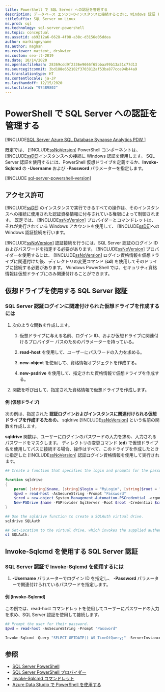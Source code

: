 ```yaml
---
title: PowerShell で SQL Server への認証を管理する
description: データベース エンジンのインスタンスに接続するときに、Windows 認証 (既定) ではなく SQL Server 認証を使用する方法について学習します。
titleSuffix: SQL Server on Linux
ms.prod: sql
ms.technology: sql-server-powershell
ms.topic: conceptual
ms.assetid: ab9212a6-6628-4f08-a38c-d3156e05ddea
author: markingmyname
ms.author: maghan
ms.reviewer: matteot, drskwier
ms.custom: seo-lt-2019
ms.date: 10/14/2020
ms.openlocfilehash: 28369cdd9f2336e9666f65bbaa99b13a31c77d13
ms.sourcegitcommit: 3bd188e652102f3703812af53ba877cce94b44a9
ms.translationtype: HT
ms.contentlocale: ja-JP
ms.lasthandoff: 12/15/2020
ms.locfileid: "97489802"
---
```

# <a name="manage-authentication-to-sql-server-in-powershell"></a>PowerShell で SQL Server への認証を管理する

[!INCLUDE[SQL Server Azure SQL Database Synapse Analytics PDW ](../includes/applies-to-version/sql-asdb-asdbmi-asa-pdw.md)]

既定では、 [!INCLUDE[ssNoVersion](../includes/ssnoversion-md.md)] PowerShell コンポーネントは、 [!INCLUDE[ssDE](../includes/ssde-md.md)]インスタンスへの接続に Windows 認証を使用します。 SQL Server 認証を使用するには、PowerShell 仮想ドライブを定義するか、**Invoke-Sqlcmd** の **-Username** および **-Password** パラメーターを指定します。

[!INCLUDE [sql-server-powershell-version](../includes/sql-server-powershell-version.md)]

## <a name="permissions"></a>アクセス許可

[!INCLUDE[ssDE](../includes/ssde-md.md)] のインスタンスで実行できるすべての操作は、そのインスタンスへの接続に使用された認証資格情報に付与されている権限によって制御されます。 既定では、 [!INCLUDE[ssNoVersion](../includes/ssnoversion-md.md)] プロバイダーとコマンドレットは、それが実行されている Windows アカウントを使用して、 [!INCLUDE[ssDE](../includes/ssde-md.md)]への Windows 認証接続を行います。  

[!INCLUDE[ssNoVersion](../includes/ssnoversion-md.md)] 認証接続を行うには、SQL Server 認証のログイン ID およびパスワードを指定する必要があります。 [!INCLUDE[ssNoVersion](../includes/ssnoversion-md.md)] プロバイダーを使用するには、 [!INCLUDE[ssNoVersion](../includes/ssnoversion-md.md)] ログイン資格情報を仮想ドライブに関連付けた後、ディレクトリの変更コマンド (**cd**) を使用してそのドライブに接続する必要があります。 Windows PowerShell では、セキュリティ資格情報は仮想ドライブにのみ関連付けることができます。  

## <a name="sql-server-authentication-using-a-virtual-drive"></a>仮想ドライブを使用する SQL Server 認証

### <a name="to-create-a-virtual-drive-associated-with-a-sql-server-authentication-login"></a>SQL Server 認証ログインに関連付けられた仮想ドライブを作成するには

1. 次のような関数を作成します。

    1. 仮想ドライブに与える名前、ログイン ID、および仮想ドライブに関連付けるプロバイダー パスのためのパラメーターを持っている。

    2. **read-host** を使用して、ユーザーにパスワードの入力を求める。  

    3. **new-object** を使用して、資格情報オブジェクトを作成する。  

    4. **new-psdrive** を使用して、指定された資格情報で仮想ドライブを作成する。  

2. 関数を呼び出して、指定された資格情報で仮想ドライブを作成します。  

#### <a name="example-virtual-drive"></a>例 (仮想ドライブ)

次の例は、指定された **認証ログインおよびインスタンスに関連付けられる仮想ドライブを作成するための、** sqldrive [!INCLUDE[ssNoVersion](../includes/ssnoversion-md.md)] という名前の関数を作成します。  
  
 **sqldrive** 関数は、ユーザーにログインのパスワードの入力を求め、入力されるパスワードをマスクします。 ディレクトリの変更コマンド (**cd**) で仮想ドライブ名を使用してパスに接続する場合、操作はすべて、このドライブを作成したときに指定した [!INCLUDE[ssNoVersion](../includes/ssnoversion-md.md)] 認証ログイン資格情報を使用して実行されます。  
  
```powershell
## Create a function that specifies the login and prompts for the password.  
  
function sqldrive  
{  
    param( [string]$name, [string]$login = "MyLogin", [string]$root = "SQLSERVER:\SQL\MyComputer\MyInstance" )  
    $pwd = read-host -AsSecureString -Prompt "Password"  
    $cred = new-object System.Management.Automation.PSCredential -argumentlist $login,$pwd  
    New-PSDrive $name -PSProvider SqlServer -Root $root -Credential $cred -Scope 1  
}  
  
## Use the sqldrive function to create a SQLAuth virtual drive.  
sqldrive SQLAuth
  
## Set-Location to the virtual drive, which invokes the supplied authentication credentials.  
sl SQLAuth:
```

## <a name="sql-server-authentication-using-invoke-sqlcmd"></a>Invoke-Sqlcmd を使用する SQL Server 認証

### <a name="to-use-invoke-sqlcmd-with-sql-server-authentication"></a>SQL Server 認証で Invoke-Sqlcmd を使用するには

1. **-Username** パラメーターでログイン ID を指定し、 **-Password** パラメーターで関連付けられているパスワードを指定します。  

#### <a name="example-invoke-sqlcmd"></a>例 (Invoke-Sqlcmd)

この例では、read-host コマンドレットを使用してユーザーにパスワードの入力を求め、SQL Server 認証を使用して接続します。  

```powershell
## Prompt the user for their password.  
$pwd = read-host -AsSecureString -Prompt "Password"  
  
Invoke-Sqlcmd -Query "SELECT GETDATE() AS TimeOfQuery;" -ServerInstance "MyComputer\MyInstance" -Username "MyLogin" -Password $pwd  
```

## <a name="see-also"></a>参照

- [SQL Server PowerShell](sql-server-powershell.md)
- [SQL Server PowerShell プロバイダー](sql-server-powershell-provider.md)
- [Invoke-Sqlcmd コマンドレット](/powershell/module/sqlserver/invoke-sqlcmd)
- [Azure Data Studio で PowerShell を使用する](../azure-data-studio/extensions/powershell-extension.md)
